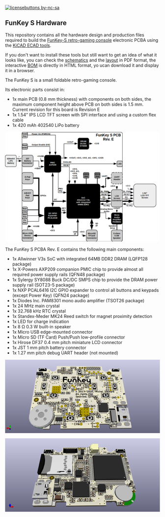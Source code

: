 [![licensebuttons by-nc-sa](https://licensebuttons.net/l/by-nc-sa/3.0/88x31.png)](https://creativecommons.org/licenses/by-nc-sa/4.0)

## FunKey S Hardware
This repository contains all the hardware design and production files required to build the [FunKey-S retro-gaming console](https://www.funkey-project.com/) electronic PCBA using the [KiCAD ECAD tools](https://kicad.org/).

If you don't want to install these tools but still want to get an idea of what it looks like, you can check the [schematics](https://github.com/FunKey-Project/FunKey-S-Hardware/blob/master/PDF/FunKey%20Schematics.pdf) and the [layout](https://github.com/FunKey-Project/FunKey-S-Hardware/blob/master/PDF/FunKey%20PCB.pdf) in PDF format, the interactive [BOM](https://github.com/FunKey-Project/FunKey-S-Hardware/tree/master/BOM) is directly in HTML format, yo ucan download it and display it in a browser.

The FunKey S is a small foldable retro-gaming console.

Its electronic parts consist in:
 - 1x main PCB (0.8 mm thickness) with components on both sides, the maximum component height above PCB on both sides is 1.5 mm. Current revision for this board is Revision E
 - 1x 1.54” IPS LCD TFT screen with SPI interface and using a custom flex cable
 - 1x 420 mAh 402540 LiPo battery

![FunKey S Block Diagram](https://github.com/FunKey-Project/FunKey-S-Hardware/raw/master/Pictures/FunKey%20S%20Block%20Diagram.png)

The FunKey S PCBA Rev. E contains the following main components:
 - 1x Allwinner V3s SoC with integrated 64MB DDR2 DRAM (LQFP128 package)
 - 1x X-Powers AXP209 companion PMIC chip to provide almost all required power supply rails (QFN48 package)
 - 1x Sylergy SY8088 Buck DC/DC SMPS chip to provide the DRAM power supply rail (SOT23-5 package)
 - 1x NXP PCAL6416 I2C GPIO expander to control all buttons and keypads (except Power Key) (QFN24 package)
 - 1x Diodes Inc. PAM8301 mono audio amplifier (TSOT26 package)
 - 1x 24 MHz main crystal
 - 1x 32.768 kHz RTC crystal
 - 1x Standex-Meder MK24 Reed switch for magnet proximity detection
 - 1x LED for charge indication
 - 1x 8 Ω 0.3 W built-in speaker
 - 1x Micro USB edge-mounted connector
 - 1x Micro SD (TF Card) Push/Push low-profile connector
 - 1x Hirose DF37 0.4 mm pitch miniature LCD connector
 - 1x JST 1 mm pitch battery connector
 - 1x 1.27 mm pitch debug UART header (not mounted)

![FunKey Top](https://github.com/FunKey-Project/FunKey-S-Hardware/raw/master/Pictures/FunKey%20S%20Top.png)

![FunKey Bottom](https://github.com/FunKey-Project/FunKey-S-Hardware/raw/master/Pictures/FunKey%20S%20Bottom.png)
